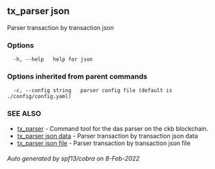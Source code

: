 ## tx_parser json

Parser transaction by transaction json

### Options

```
  -h, --help   help for json
```

### Options inherited from parent commands

```
  -c, --config string   parser config file (default is ./config/config.yaml)
```

### SEE ALSO

* [tx_parser](tx_parser.md)	 - Command tool for the das parser on the ckb blockchain.
* [tx_parser json data](tx_parser_json_data.md)	 - Parser transaction by transaction json data
* [tx_parser json file](tx_parser_json_file.md)	 - Parser transaction by transaction json file

###### Auto generated by spf13/cobra on 8-Feb-2022
